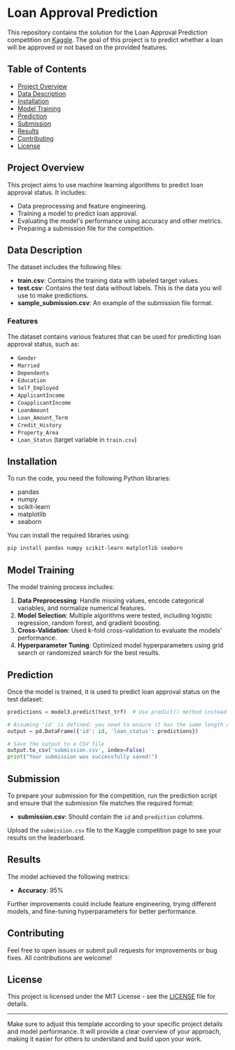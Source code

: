 # Loan Approval Prediction

This repository contains the solution for the Loan Approval Prediction competition on [Kaggle](https://www.kaggle.com/). The goal of this project is to predict whether a loan will be approved or not based on the provided features.

## Table of Contents
- [Project Overview](#project-overview)
- [Data Description](#data-description)
- [Installation](#installation)
- [Model Training](#model-training)
- [Prediction](#prediction)
- [Submission](#submission)
- [Results](#results)
- [Contributing](#contributing)
- [License](#license)

## Project Overview
This project aims to use machine learning algorithms to predict loan approval status. It includes:
- Data preprocessing and feature engineering.
- Training a model to predict loan approval.
- Evaluating the model's performance using accuracy and other metrics.
- Preparing a submission file for the competition.

## Data Description
The dataset includes the following files:
- **train.csv**: Contains the training data with labeled target values.
- **test.csv**: Contains the test data without labels. This is the data you will use to make predictions.
- **sample_submission.csv**: An example of the submission file format.

### Features
The dataset contains various features that can be used for predicting loan approval status, such as:
- `Gender`
- `Married`
- `Dependents`
- `Education`
- `Self_Employed`
- `ApplicantIncome`
- `CoapplicantIncome`
- `LoanAmount`
- `Loan_Amount_Term`
- `Credit_History`
- `Property_Area`
- `Loan_Status` (target variable in `train.csv`)

## Installation
To run the code, you need the following Python libraries:
- pandas
- numpy
- scikit-learn
- matplotlib
- seaborn

You can install the required libraries using:
```bash
pip install pandas numpy scikit-learn matplotlib seaborn
```

## Model Training
The model training process includes:
1. **Data Preprocessing**: Handle missing values, encode categorical variables, and normalize numerical features.
2. **Model Selection**: Multiple algorithms were tested, including logistic regression, random forest, and gradient boosting.
3. **Cross-Validation**: Used k-fold cross-validation to evaluate the models' performance.
4. **Hyperparameter Tuning**: Optimized model hyperparameters using grid search or randomized search for the best results.

## Prediction
Once the model is trained, it is used to predict loan approval status on the test dataset:
```python
predictions = model3.predict(test_trf)  # Use predict() method instead of calling the model

# Assuming 'id' is defined; you need to ensure it has the same length as predictions
output = pd.DataFrame({'id': id, 'loan_status': predictions})

# Save the output to a CSV file
output.to_csv('submission.csv', index=False)
print("Your submission was successfully saved!")

```

## Submission
To prepare your submission for the competition, run the prediction script and ensure that the submission file matches the required format:
- **submission.csv**: Should contain the `id` and `prediction` columns.

Upload the `submission.csv` file to the Kaggle competition page to see your results on the leaderboard.

## Results
The model achieved the following metrics:
- **Accuracy**: 95%

Further improvements could include feature engineering, trying different models, and fine-tuning hyperparameters for better performance.

## Contributing
Feel free to open issues or submit pull requests for improvements or bug fixes. All contributions are welcome!

## License
This project is licensed under the MIT License - see the [LICENSE](LICENSE) file for details.

---

Make sure to adjust this template according to your specific project details and model performance. It will provide a clear overview of your approach, making it easier for others to understand and build upon your work.
